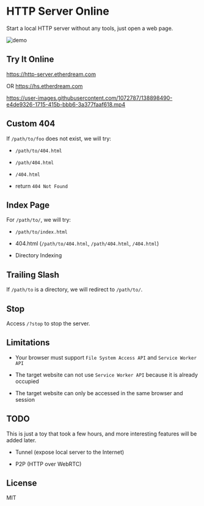 # HTTP Server Online 

Start a local HTTP server without any tools, just open a web page.

![demo](https://user-images.githubusercontent.com/1072787/139615219-c3b18f4d-a47c-4c89-b07e-7f8266badf4c.png)

## Try It Online

https://http-server.etherdream.com

OR https://hs.etherdream.com

https://user-images.githubusercontent.com/1072787/138898490-e4de9326-1715-415b-bbb6-3a377faaf618.mp4

## Custom 404

If `/path/to/foo` does not exist, we will try:

* `/path/to/404.html`

* `/path/404.html`

* `/404.html`

* return `404 Not Found`

## Index Page

For `/path/to/`, we will try:

* `/path/to/index.html`

* 404.html (`/path/to/404.html`, `/path/404.html`, `/404.html`)

* Directory Indexing

## Trailing Slash

If `/path/to` is a directory, we will redirect to `/path/to/`.

## Stop

Access `/?stop` to stop the server.

## Limitations

* Your browser must support `File System Access API` and `Service Worker API`

* The target website can not use `Service Worker API` because it is already occupied

* The target website can only be accessed in the same browser and session

## TODO

This is just a toy that took a few hours, and more interesting features will be added later.

* Tunnel (expose local server to the Internet)

* P2P (HTTP over WebRTC)

## License

MIT
